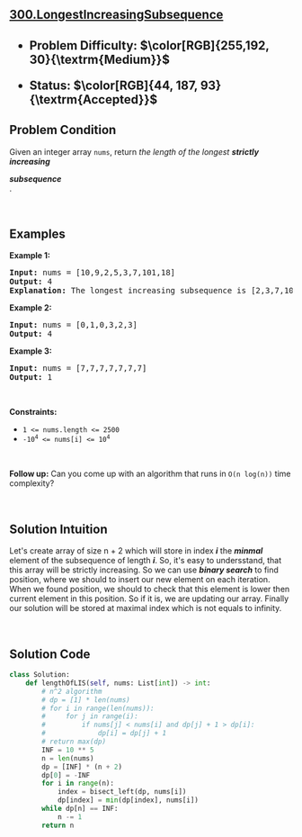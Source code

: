 <!-- <style>

.hard{
    color: rgb(255 55 95)
}

.medium{
    color: rgb(255 192 30)
}

.easy{
    color: rgb(0 184 163)
}

.accepted{
    color: rgb(44 187 93)
}

.error{
    color:rgb(239 71 67)
}

</style> -->

<h2><a href="https://leetcode.com/problems/longest-increasing-subsequence">300.LongestIncreasingSubsequence</a><h2>

<ul>
<li><p>Problem Difficulty: $\color[RGB]{255,192, 30}{\textrm{Medium}}$</p></li>
<li><p>Status: $\color[RGB]{44, 187, 93}{\textrm{Accepted}}$</strong></p>
</ul>

<h2>Problem Condition</h2>
<div class="xFUwe" data-track-load="description_content"><p>Given an integer array <code>nums</code>, return <em>the length of the longest <strong>strictly increasing </strong></em><span data-keyword="subsequence-array" class=" cursor-pointer relative text-dark-blue-s text-sm"><div class="popover-wrapper inline-block" data-headlessui-state=""><div><div aria-expanded="false" data-headlessui-state="" id="headlessui-popover-button-:r2b:"><div><em><strong>subsequence</strong></em></div></div><div style="position: fixed; z-index: 40; inset: 0px auto auto 0px; transform: translate(573px, 222px);"></div></div></div></span>.</p>

<p>&nbsp;</p>

<h2>Examples</h2>
<p><strong class="example">Example 1:</strong></p>

<pre><strong>Input:</strong> nums = [10,9,2,5,3,7,101,18]
<strong>Output:</strong> 4
<strong>Explanation:</strong> The longest increasing subsequence is [2,3,7,101], therefore the length is 4.
</pre>

<p><strong class="example">Example 2:</strong></p>

<pre><strong>Input:</strong> nums = [0,1,0,3,2,3]
<strong>Output:</strong> 4
</pre>

<p><strong class="example">Example 3:</strong></p>

<pre><strong>Input:</strong> nums = [7,7,7,7,7,7,7]
<strong>Output:</strong> 1
</pre>

<p>&nbsp;</p>
<p><strong>Constraints:</strong></p>

<ul>
	<li><code>1 &lt;= nums.length &lt;= 2500</code></li>
	<li><code>-10<sup>4</sup> &lt;= nums[i] &lt;= 10<sup>4</sup></code></li>
</ul>

<p>&nbsp;</p>
<p><b>Follow up:</b>&nbsp;Can you come up with an algorithm that runs in&nbsp;<code>O(n log(n))</code> time complexity?</p>
</div>

<p>&nbsp;</p>

<h2>Solution Intuition</h2>

Let's create array of size n + 2 which will store in index ***i*** the ***minmal*** element of the subsequence of length ***i***.
So, it's easy to undersstand, that this array will be strictly increasing. So we can use ***binary search*** to find position, where we should to
insert our new element on each iteration. When we found position, we should to check that this element is lower then current element in this position.
So if it is, we are updating our array. Finally our solution will be stored at maximal index which is not equals to infinity.

<p>&nbsp;</p>
<h2>Solution Code</h2>

```python
class Solution:
    def lengthOfLIS(self, nums: List[int]) -> int:
        # n^2 algorithm
        # dp = [1] * len(nums)
        # for i in range(len(nums)):
        #     for j in range(i):
        #         if nums[j] < nums[i] and dp[j] + 1 > dp[i]:
        #             dp[i] = dp[j] + 1
        # return max(dp)
        INF = 10 ** 5
        n = len(nums)
        dp = [INF] * (n + 2)
        dp[0] = -INF
        for i in range(n):
            index = bisect_left(dp, nums[i])
            dp[index] = min(dp[index], nums[i])
        while dp[n] == INF:
            n -= 1
        return n
```

